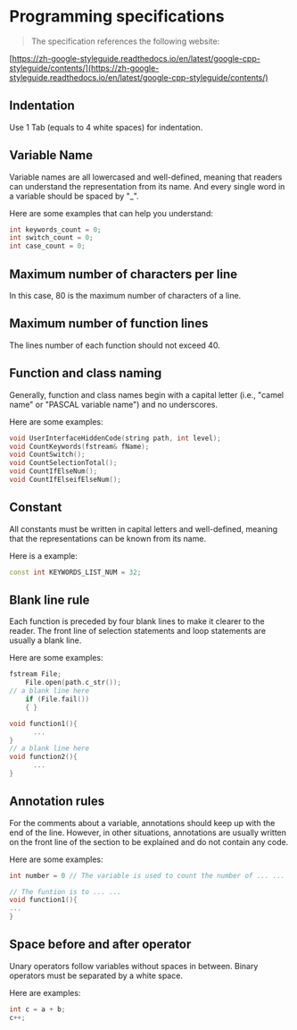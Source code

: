 # Programming specifications

> The specification references the following website:

[https://zh-google-styleguide.readthedocs.io/en/latest/google-cpp-styleguide/contents/](https://zh-google-styleguide.readthedocs.io/en/latest/google-cpp-styleguide/contents/)

## Indentation

Use 1 Tab (equals to 4 white spaces) for indentation.

## Variable Name

Variable names are all lowercased and well-defined, meaning that readers can understand the representation from its name. And every single word in a variable should be  spaced by "_".

Here are some examples that can help you understand:

```cpp
int keywords_count = 0;
int switch_count = 0;
int case_count = 0;
```

## Maximum number of characters per line

In this case, 80 is the maximum number of characters of a line.

## Maximum number of function lines

The lines number of each function should not exceed 40.

## Function and class naming

Generally, function and class names begin with a capital letter (i.e., "camel name" or "PASCAL variable name") and no underscores.

Here are some examples:

```cpp
void UserInterfaceHiddenCode(string path, int level);
void CountKeywords(fstream& fName);
void CountSwitch();
void CountSelectionTotal();
void CountIfElseNum();
void CountIfElseifElseNum();

```

## Constant

All constants must be written in capital letters and well-defined, meaning that the representations can be known from its name.

Here is a example:

```cpp
const int KEYWORDS_LIST_NUM = 32;
```

## Blank line rule

Each function is preceded by four blank lines to make it clearer to the reader. The front line of selection statements and loop statements are usually a blank line.

Here are some examples:

```cpp
fstream File;
	File.open(path.c_str());
// a blank line here
	if (File.fail())
	{ }
```

```cpp
void function1(){
      ...
}
// a blank line here
void function2(){
      ...
}
```

## Annotation rules

For the comments about a variable, annotations should keep up with the end of the line. However, in other situations, annotations are usually written on the front line of the section to be explained and do not contain any code.

Here are some examples:

```cpp
int number = 0 // The variable is used to count the number of ... ...

// The funtion is to ... ...
void function1(){
...
}
```

## Space before and after operator

Unary operators follow variables without spaces in between. Binary operators must be separated by a white space.

Here are examples:

```cpp
int c = a + b;
c++;
```
